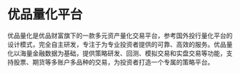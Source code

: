 # 优品量化平台

优品量化是优品财富旗下的一款多元资产量化交易平台，参考国外投行量化平台的设计模式，完全自主研发，专注于为专业投资者提供的可靠、高效的服务。优品量化以海量金融数据为基础，提供策略研发、回测、模拟交易和实盘交易等功能，支持股票、期货等多账户多品种的交易，为投资者打造一个专属的策略平台。